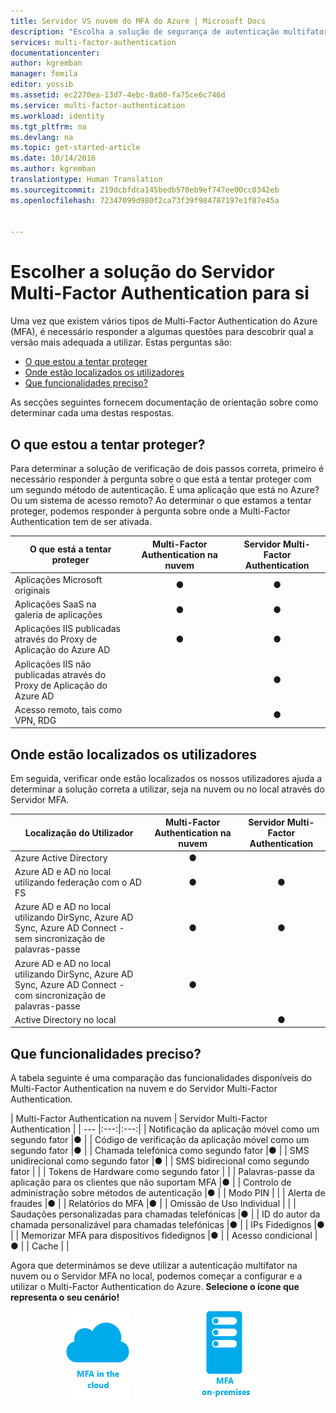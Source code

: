 ```yaml
---
title: Servidor VS nuvem do MFA do Azure | Microsoft Docs
description: "Escolha a solução de segurança de autenticação multifator adequada para si ao perguntar o que está a tentar proteger e onde estão localizados os seus utilizadores.  Em seguida, selecione a nuvem, o servidor MFA ou o AD FS."
services: multi-factor-authentication
documentationcenter: 
author: kgremban
manager: femila
editor: yossib
ms.assetid: ec2270ea-13d7-4ebc-8a00-fa75ce6c746d
ms.service: multi-factor-authentication
ms.workload: identity
ms.tgt_pltfrm: na
ms.devlang: na
ms.topic: get-started-article
ms.date: 10/14/2016
ms.author: kgremban
translationtype: Human Translation
ms.sourcegitcommit: 219dcbfdca145bedb570eb9ef747ee00cc0342eb
ms.openlocfilehash: 72347099d980f2ca73f39f984787197e1f87e45a


---
```

# <a name="choose-the-azure-multifactor-authentication-solution-for-you"></a>Escolher a solução do Servidor Multi-Factor Authentication para si
Uma vez que existem vários tipos de Multi-Factor Authentication do Azure (MFA), é necessário responder a algumas questões para descobrir qual a versão mais adequada a utilizar.  Estas perguntas são:

* [O que estou a tentar proteger](#what-am-i-trying-to-secure)
* [Onde estão localizados os utilizadores](#where-are-the-users-located)
* [Que funcionalidades preciso?](#what-featured-do-i-need)

As secções seguintes fornecem documentação de orientação sobre como determinar cada uma destas respostas.

## <a name="what-am-i-trying-to-secure"></a>O que estou a tentar proteger?
Para determinar a solução de verificação de dois passos correta, primeiro é necessário responder à pergunta sobre o que está a tentar proteger com um segundo método de autenticação.  É uma aplicação que está no Azure?  Ou um sistema de acesso remoto?  Ao determinar o que estamos a tentar proteger, podemos responder à pergunta sobre onde a Multi-Factor Authentication tem de ser ativada.  

| O que está a tentar proteger | Multi-Factor Authentication na nuvem | Servidor Multi-Factor Authentication |
| --- |:---:|:---:|
| Aplicações Microsoft originais |● |● |
| Aplicações SaaS na galeria de aplicações |● |● |
| Aplicações IIS publicadas através do Proxy de Aplicação do Azure AD |● |● |
| Aplicações IIS não publicadas através do Proxy de Aplicação do Azure AD | |● |
| Acesso remoto, tais como VPN, RDG | |● |

## <a name="where-are-the-users-located"></a>Onde estão localizados os utilizadores
Em seguida, verificar onde estão localizados os nossos utilizadores ajuda a determinar a solução correta a utilizar, seja na nuvem ou no local através do Servidor MFA.

| Localização do Utilizador | Multi-Factor Authentication na nuvem | Servidor Multi-Factor Authentication |
| --- |:---:|:---:|
| Azure Active Directory |● | |
| Azure AD e AD no local utilizando federação com o AD FS |● |● |
| Azure AD e AD no local utilizando DirSync, Azure AD Sync, Azure AD Connect - sem sincronização de palavras-passe |● |● |
| Azure AD e AD no local utilizando DirSync, Azure AD Sync, Azure AD Connect - com sincronização de palavras-passe |● | |
| Active Directory no local | |● |

## <a name="what-features-do-i-need"></a>Que funcionalidades preciso?
A tabela seguinte é uma comparação das funcionalidades disponíveis do Multi-Factor Authentication na nuvem e do Servidor Multi-Factor Authentication.

| Multi-Factor Authentication na nuvem | Servidor Multi-Factor Authentication |
| --- |:---:|:---:|
| Notificação da aplicação móvel como um segundo fator |● |
| Código de verificação da aplicação móvel como um segundo fator |● |
| Chamada telefónica como segundo fator |● |
| SMS unidirecional como segundo fator |● |
| SMS bidirecional como segundo fator | |
| Tokens de Hardware como segundo fator | |
| Palavras-passe da aplicação para os clientes que não suportam MFA |● |
| Controlo de administração sobre métodos de autenticação |● |
| Modo PIN | |
| Alerta de fraudes |● |
| Relatórios do MFA |● |
| Omissão de Uso Individual | |
| Saudações personalizadas para chamadas telefónicas |● |
| ID do autor da chamada personalizável para chamadas telefónicas |● |
| IPs Fidedignos |● |
| Memorizar MFA para dispositivos fidedignos |● |
| Acesso condicional |● |
| Cache | |

Agora que determinámos se deve utilizar a autenticação multifator na nuvem ou o Servidor MFA no local, podemos começar a configurar e a utilizar o Multi-Factor Authentication do Azure. **Selecione o ícone que representa o seu cenário!**

<center>




[![Nuvem](./media/multi-factor-authentication-get-started/cloud2.png)](multi-factor-authentication-get-started-cloud.md)  &nbsp;&nbsp;&nbsp;&nbsp;&nbsp;&nbsp;&nbsp;&nbsp;&nbsp;&nbsp;&nbsp;&nbsp;&nbsp;&nbsp;&nbsp;&nbsp;&nbsp;&nbsp;&nbsp;&nbsp;&nbsp;&nbsp;&nbsp;&nbsp;&nbsp;[![Proofup](./media/multi-factor-authentication-get-started/server2.png)](multi-factor-authentication-get-started-server.md) &nbsp;&nbsp;&nbsp;&nbsp;&nbsp;
</center>



<!--HONumber=Nov16_HO2-->



